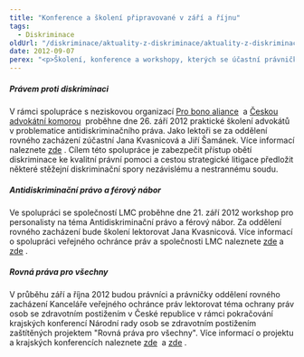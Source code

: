 ```yaml
---
title: "Konference a školení připravované v září a říjnu"
tags:
  - Diskriminace
oldUrl: "/diskriminace/aktuality-z-diskriminace/aktuality-z-diskriminace-2012/konference-a-skoleni-pripravovane-v-zari-a-rijnu/"
date: 2012-09-07
perex: "<p>Školení, konference a workshopy, kterých se účastní právničky a právníci Oddělení rovného zacházení. </p>"
---
```


<!-- imported from the old website -->

<h5>Právem proti diskriminaci</h5><p class="align-blok">V rámci spolupráce s neziskovou organizací <a title="Otevření do nového okna" href="http://www.probonoaliance.cz" target="_blank">Pro bono aliance</a>  a <a title="Otevření do nového okna" href="http://www.cak.cz" target="_blank">Českou advokátní komorou</a>  proběhne dne 26. září 2012 praktické školení advokátů v problematice antidiskriminačního práva. Jako lektoři se za oddělení rovného zacházení zúčastní Jana Kvasnicová a Jiří Šamánek. Více informací naleznete <a title="Otevření do nového okna" href="http://www.probonoaliance.cz/cz/kalendar/pravem-proti-diskriminaci-workshop-v-brne-33" target="_blank">zde</a> . Cílem této spolupráce je zabezpečit přístup obětí diskriminace ke kvalitní právní pomoci a cestou strategické litigace předložit některé stěžejní diskriminační spory nezávislému a nestrannému soudu.</p><h5 class="align-blok">Antidiskriminační právo a férový nábor</h5><p class="align-blok">Ve spolupráci se společností LMC proběhne dne 21. září 2012 workshop pro personalisty na téma Antidiskriminační právo a férový nábor. Za oddělení rovného zacházení bude školení lektorovat Jana Kvasnicová. Více informací o spolupráci veřejného ochránce práv a společnosti LMC naleznete <a href="http://www.ochrance.cz/tiskove-zpravy/tiskove-zpravy-2011/pruvodce-zadavanim-nediskriminacni-pracovni-inzerce/">zde</a> a <a title="Otevření do nového okna" href="http://www.lmc.eu/media/tiskove-zpravy/lmc-a-ombudsman-spolu-pripravili-prvniho-pruvodce-ferovym-naborem-zamestnancu" target="_blank">zde</a> .</p><h5 class="align-blok">Rovná práva pro všechny</h5><p class="align-blok">V průběhu září a října 2012 budou právníci a právničky oddělení rovného zacházení Kanceláře veřejného ochránce práv lektorovat téma ochrany práv osob se zdravotním postižením v České republice v rámci pokračování krajských konferencí Národní rady osob se zdravotním postižením zaštítěných projektem &quot;Rovná práva pro všechny&quot;. Více informací o projektu a krajských konferencích naleznete <a title="Otevření do nového okna" href="http://www.nrzp.cz/diskriminace/791-vice-o-projektu-progres.html" target="_blank">zde</a>  a <a title="Otevření do nového okna" href="http://www.nrzp.cz/diskriminace/792-krajske-konference-progress.html" target="_blank">zde</a> .</p>
